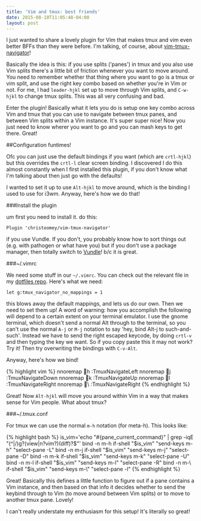 ```yaml
---
title: 'Vim and tmux: best friends'
date: 2015-08-10T11:05:48-04:00
layout: post
---
```


I just wanted to share a lovely plugin for Vim that makes tmux and vim
even better BFFs than they were before. I'm talking, of course, about
[vim-tmux-navigator](https://github.com/christoomey/vim-tmux-navigator)!

Basically the idea is this: if you use splits ('panes') in tmux and you
also use Vim splits there's a little bit of friction whenever you want to
move around. You need to remember whether that thing where you want to go
is a tmux or vim split, and use the right key combo based on whether
you're in Vim or not. For me, I had `leader-hjkl` set up to move through
Vim splits, and `C-w-hjkl` to change tmux splits. This was all very
confusing and bad.

Enter the plugin! Basically what it lets you do is setup one key combo
across Vim and tmux that you can use to navigate between tmux panes, and
between Vim splits within a Vim instance. It's super super nice! Now you
just need to know wherer you want to go and you can mash keys to get
there. Great!

##Configuration funtimes!

Ofc you can just use the default bindings if you want (which are
`crtl-hjkl`) but this overrides the `crtl-l` clear screen binding.
I discovered I do this almost constantly when I first installed this
plugin, if you don't know what I'm talking about then just go with the
defaults!

I wanted to set it up to use `Alt-hjkl` to move around, which is the
binding I used to use for i3wm. Anyway, here's how we do that!

###Install the plugin

um first you need to install it. do this:

    Plugin 'christoomey/vim-tmux-navigator'

if you use Vundle. If you don't, you probably know how to sort things out
(e.g. with pathogen or what have you) but if you don't use a package
manager, then totally switch to
[Vundle](https://github.com/VundleVim/Vundle.vim)! b/c it is great.

###~/.vimrc

We need some stuff in our `~/.vimrc`. You can check out the relevant file
in my [dotfiles
repo](https://github.com/aliceriot/dotfiles/blob/master/vimrc/laptop_plugin_config.vimrc).
Here's what we need:

    let g:tmux_navigator_no_mappings = 1

this blows away the default mappings, and lets us do our own. Then we need
to set them up! A word of warning: how you accomplish the following will
depend to a certain extent on your terminal emulator. I use the gnome
terminal, which doesn't send a normal Alt through to the terminal, so you
can't use the normal `A-j` or `M-j` notation to say 'hey, bind Alt-j to
such-and-such'. Instead we have to send the right escaped keycode, by
doing `crtl-v` and then typing the key we want. So if you copy paste this
it may not work? Try it! Then try overwriting the bindings with `C-v-Alt`.

Anyway, here's how we bind!

{% highlight vim %}
nnoremap <silent> h :TmuxNavigateLeft<cr>
nnoremap <silent> j :TmuxNavigateDown<cr>
nnoremap <silent> k :TmuxNavigateUp<cr>
nnoremap <silent> l :TmuxNavigateRight<cr>
nnoremap <silent> \ :TmuxNavigateRight<cr>
{% endhighlight %}

Great! Now `Alt-hjkl` will move you around within Vim in a way that makes
sense for Vim people. What about tmux?

###~/.tmux.conf

For tmux we can use the normal `m-h` notation (for meta-h). This looks
like:

{% highlight bash %}
is_vim='echo "#{pane_current_command}" | grep -iqE "(^|\/)g?(view|n?vim?)(diff)?$"'
bind -n m-h if-shell "$is_vim" "send-keys m-h" "select-pane -L"
bind -n m-j if-shell "$is_vim" "send-keys m-j" "select-pane -D"
bind -n m-k if-shell "$is_vim" "send-keys m-k" "select-pane -U"
bind -n m-l if-shell "$is_vim" "send-keys m-l" "select-pane -R"
bind -n m-\ if-shell "$is_vim" "send-keys m-\\" "select-pane -l"
{% endhighlight %}

Great! Basically this defines a little function to figure out if a pane
contains a Vim instance, and then based on that info it decides whether to
send the keybind through to Vim (to move around between Vim splits) or to
move to another tmux pane. Lovely!

I can't really understate my enthusiasm for this setup! It's literally so
great!
















